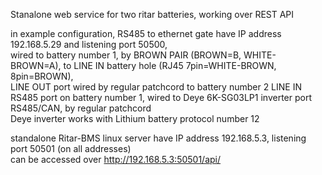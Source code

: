 Stanalone web service for two ritar batteries, working over REST API </br>

in example configuration, RS485 to ethernet gate have IP address 192.168.5.29 and listening port 50500, </br>
wired to battery number 1, by BROWN PAIR (BROWN=B, WHITE-BROWN=A), to LINE IN battery hole (RJ45 7pin=WHITE-BROWN, 8pin=BROWN), </br>
LINE OUT port wired by regular patchcord to battery number 2 LINE IN </br>
RS485 port on battery number 1, wired to Deye 6K-SG03LP1 inverter port RS485/CAN, by regular patchcord </br>
Deye inverter works with Lithium battery protocol number 12 </br>

standalone Ritar-BMS linux server have IP address 192.168.5.3, listening port 50501 (on all addresses)</br>
can be accessed over http://192.168.5.3:50501/api/ </br>
